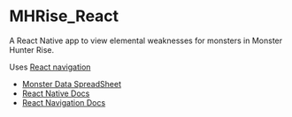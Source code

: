 # MHRise_React
A React Native app to view elemental weaknesses for monsters in Monster Hunter Rise.

Uses [React navigation](https://reactnavigation.org/)

* [Monster Data SpreadSheet](https://docs.google.com/spreadsheets/d/1-wHituf-MDc_-AatjYbkgFz9OpqKu3X7N9rF69Aw8do/edit?usp=sharing)
* [React Native Docs](https://reactnative.dev/docs/getting-started)
* [React Navigation Docs](https://reactnavigation.org/docs/getting-started)
